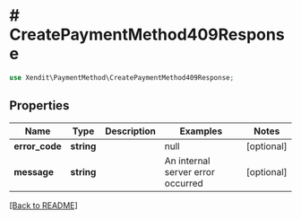 # # CreatePaymentMethod409Response


```php
use Xendit\PaymentMethod\CreatePaymentMethod409Response;
```
## Properties

| Name | Type | Description | Examples | Notes |
| ------------ | ------------- | ------------- | ------------- | -------------|
| **error_code** | **string** |  | null |  [optional] |
| **message** | **string** |  | An internal server error occurred |  [optional] |


[[Back to README]](../../README.md)
